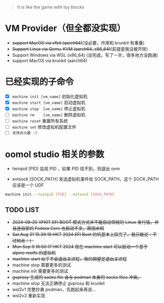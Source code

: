 > It is like the game with toy blocks

# VM Provider（但全都没实现）
- ~~support MacOS via vfkit (aarch64)~~(没必要，作用和 krunkit 有重叠)
- ~~Support Linux via Qemu-KVM (aarch64, x86_64)~~(前提是我没被开除)
- Support Windows via WSL (x86_64) (没完成，写了一半，很多地方没跑通)
- support MacOS via krunkit (aarch64)

# 已经实现的子命令
- [X] `machine init [vm_name]` 初始化虚拟机
- [X] `machine start [vm_name]` 启动虚拟机
- [X] `machine stop  [vm_name]` 停止虚拟机
- [ ] `machine rm    [vm_name]` 删除虚拟机
- [ ] `machine reset`  重置所有系统
- [ ] `machine set`    修改虚拟机配置文件
- [ ] `支持点火器 :)`

#  oomol studio 相关的参数
- twinpid [PID]
监视 PID ，如果 PID 找不到，则退出 ovm

- evtsock [SOCK_PATH]
发送虚拟机事件给 SOCK_PATH，这个 SOCK_PATH 应该是一个 UDF

```bash
machine init --twinpid [PID] --evtsock [SOCK_PATH]
```

## TODO LIST

 - ~~2024-08-25 VFKIT EFI BOOT 模式方式并不能启动常规的 Linux 发行版，并且连自家的 Fedora Core 也启动不来，原因未知~~
 - ~~Sat Aug 31 15:39:16 HKT 2024 EFI Boot 的坑基本上踩完了，我只能说：不过如此：）~~
 - ~~Mon Sep  9 16:50:17 HKT 2024 现在 machine start 可以启动一个基于 alpine rootfs 的虚拟机~~
 - ~~machine start 似乎不会退出主进程，我的期望是退出主进程~~
 - machine stop 需要更多的测试
 - machine init 需要更多的测试
 - ~~gvproxy 生成的 socks file 会与 podman 本身的 socks files 冲突。~~
 - machine stop 无法正确停止 gvproxy 和 krunkit
 - wsl2v1 完整抄袭 podman，先跑起来再说...
 - wsl2v2 重新实现